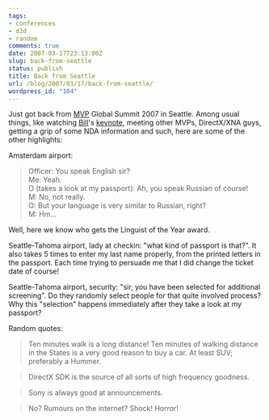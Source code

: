 ```yaml
---
tags:
- conferences
- d3d
- random
comments: true
date: 2007-03-17T23:13:00Z
slug: back-from-seattle
status: publish
title: Back from Seattle
url: /blog/2007/03/17/back-from-seattle/
wordpress_id: "104"
---
```


Just got back from [MVP](http://en.wikipedia.org/wiki/Microsoft_Most_Valuable_Professional) Global Summit 2007 in Seattle. Among usual things, like watching [Bill](http://en.wikipedia.org/wiki/Bill_Gates)'s [keynote](http://www.microsoft.com/presspass/exec/billg/speeches/2007/03-13MVPSummit.mspx), meeting other MVPs, DirectX/XNA guys, getting a grip of some NDA information and such, here are some of the other highlights:

Amsterdam airport:


> Officer: You speak English sir?  
> Me: Yeah.  
> O (takes a look at my passport): Ah, you speak Russian of course!  
> M: No, not really.  
> O: But your language is very similar to Russian, right?  
> M: Hm...


Well, here we know who gets the Linguist of the Year award.

Seattle-Tahoma airport, lady at checkin: "what kind of passport is that?". It also takes 5 times to enter my last name properly, from the printed letters in the passport. Each time trying to persuade me that I did change the ticket date of course!

Seattle-Tahoma airport, security: "sir, you have been selected for additional screening". Do they randomly select people for that quite involved process? Why this "selection" happens immediately after they take a look at my passport?

Random quotes:


> Ten minutes walk is a long distance! Ten minutes of walking distance in the States is a very good reason to buy a car. At least SUV; preferably a Hummer.
  

> DirectX SDK is the source of all sorts of high frequency goodness.

  
> Sony is always good at announcements.

  
> No? Rumours on the internet? Shock! Horror!

